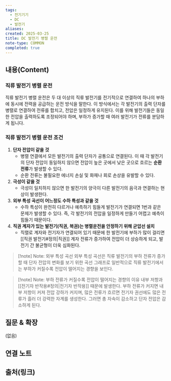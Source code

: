 ```yaml
---
tags:
  - 전기기기
  - DC
  - 발전기
aliases: 
created: 2025-03-25
title: DC 발전기 병렬 운전
note-type: COMMON
completed: true
---
```


## 내용(Content)

### 직류 발전기 병렬 운전

직류 발전기 병렬 운전은 두 대 이상의 직류 발전기를 전기적으로 연결하여 하나의 부하에 동시에 전력을 공급하는 운전 방식을 말한다. 이 방식에서는 각 발전기의 출력 단자를 병렬로 연결하여 전류를 합치고, 전압은 일정하게 유지된다. 이를 위해 발전기들은 동일한 전압을 출력하도록 조정되어야 하며, 부하가 증가할 때 여러 발전기가 전류를 분담하게 됩니다.

### 직류 발전기 병렬 운전 조건

1. **단자 전압이 같을 것**
	- 병렬 연결에서 모든 발전기의 출력 단자가 공통으로 연결된다. 이 때 각 발전기의 단자 전압이 동일하지 않으면 전압이 높은 곳에서 낮은 곳으로 흐르는 **순환 전류**가 발생할 수 있다.
	- 순환 전류는 불필요한 에너지 손실 및 화재나 회로 손상을 유발할 수 있다.
2. **극성이 같을 것**
	- 극성이 일치하지 않으면 한 발전기의 양극이 다른 발전기의 음극과 연결하는 현상이 발생한다. 
3. **외부 특성 곡선이 어느정도 수하 특성과 같을 것**
	- 수하 특성이 완전히 다르거나 예측하기 힘들게 발전기가 연결되면 1번과 같은 문제가 발생할 수 있다. 즉, 각 발전기의 전압을 일정하게 만들기 어렵고 예측이 힘들기 때문이다. 
4. **직권 계자가 있는 발전기(직권, 복권)는 병렬운전을 안정하기 위해 균압선 설치**
	- 직렬로 계자와 전기자가 연결되어 있기 때문에 한 발전기에 부하가 많이 걸리면 [[직권 발전기#정의|직권]] 계자 전류가 증가하여 전압이 더 상승하게 되고, 발전기 간 불균형이 더욱 심화된다.

>[!note] Note: 외부 특성 곡선
>외부 특성 곡선은 직류 발전기의 부하 전류가 증가할 때 단자 전압의 변화를 보기 위한 곡선 그래프로 일반적으로 직류 발전기에서는 부하가 커질수록 전압이 떨어지는 경향을 보인다.

>[!note] Note: 부하 전류가 커질수록 전압이 떨어지는 경향의 이유
>내부 저항과 [[전기자 반작용#정의|전기자 반작용]] 때문에 발생한다. 부하 전류가 커지면 내부 저항이 커져 전압 강하가 커지며, 많은 전류가 흐르면 전기자 권선에도 많은 전류가 흘러 더 강력한 자계를 생성한다. 그러면 총 자속이 감소하고 단자 전압은 감소하게 된다.

## 질문 & 확장

(없음)

## 연결 노트

## 출처(링크)

